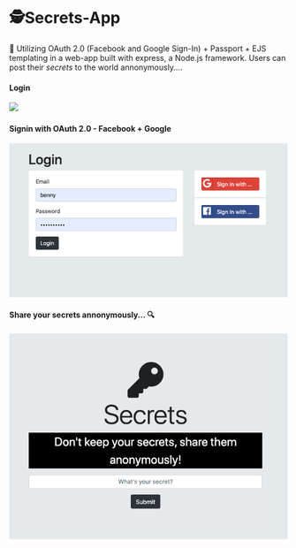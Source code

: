 # 🕵️‍Secrets-App 
 
:telescope: Utilizing OAuth 2.0 (Facebook and Google Sign-In) + Passport + EJS templating in a web-app built with express, a Node.js framework. Users can post their *secrets* to the world annonymously....
 
#### Login
![](/main-page.png)
 
#### Signin with OAuth 2.0 - Facebook + Google
![](/secrets-app-img/login.png)
 
#### Share your secrets annonymously... :mag:
![](/secrets-app-img/share-secrets.png)
